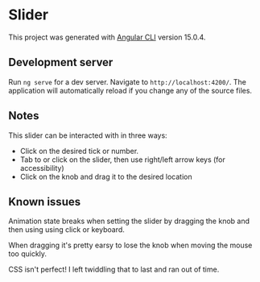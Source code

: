 # Slider

This project was generated with [Angular CLI](https://github.com/angular/angular-cli) version 15.0.4.

## Development server

Run `ng serve` for a dev server. Navigate to `http://localhost:4200/`. The application will automatically reload if you change any of the source files.

## Notes

This slider can be interacted with in three ways:

- Click on the desired tick or number.
- Tab to or click on the slider, then use right/left arrow keys (for accessibility)
- Click on the knob and drag it to the desired location

## Known issues

Animation state breaks when setting the slider by dragging the knob and then using using click or keyboard.

When dragging it's pretty earsy to lose the knob when moving the mouse too quickly.

CSS isn't perfect! I left twiddling that to last and ran out of time.
